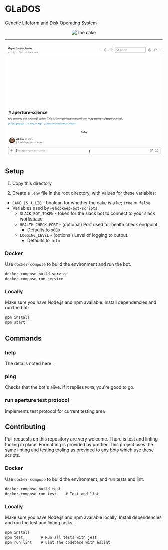 # GLaDOS
Genetic Lifeform and Disk Operating System

<p align="center">
  <img src="https://media.giphy.com/media/dT6fNwkHWrREk/giphy.gif" alt="The cake" height="226" width="320" />
</p>

---


![Running GLaDOS](./aperture-science.gif)


## Setup

1. Copy this directory

2. Create a `.env` file in the root directory, with values for these variables:
 - `CAKE_IS_A_LIE` - boolean for whether the cake is a lie; `true` or `false`
 - Variables used by `@shopkeep/bot-scripts`
    - `SLACK_BOT_TOKEN` - token for the slack bot to connect to your slack workspace
    - `HEALTH_CHECK_PORT` - (optional) Port used for health check endpoint.
      - Defaults to `9000`
    - `LOGGING_LEVEL` - (optional) Level of logging to output.
      - Defaults to `info`

### Docker

Use `docker-compose` to build the environment and run the bot.
```
docker-compose build service
docker-compose run service
```

### Locally

Make sure you have Node.js and npm available. Install dependencies and run the
bot:
```
npm install
npm start
```


## Commands

### help

The details noted here.

### ping

Checks that the bot's alive. If it replies `PONG`, you're good to go.

### run aperture test protocol

Implements test protocol for current testing area


## Contributing

Pull requests on this repository are very welcome. There is test and linting
tooling in place. Formatting is provided by prettier. This project uses the same
linting and testing tooling as provided to any bots which use these scripts.

### Docker

Use `docker-compose` to build the environment, and run tests and lint.
```
docker-compose build test
docker-compose run test    # Test and lint
```

### Locally

Make sure you have Node.js and npm available locally. Install dependencies and
run the test and linting tasks.
```
npm install
npm test        # Run all tests with jest
npm run lint    # Lint the codebase with eslint
```
